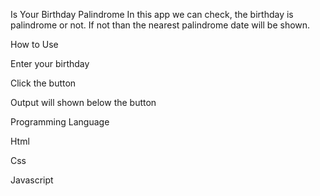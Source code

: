 Is Your Birthday Palindrome
In this app we can check, the birthday is palindrome or not. If not than the nearest palindrome date will be shown.

How to Use

Enter your birthday

Click the button

Output will shown below the button

Programming Language

Html

Css

Javascript